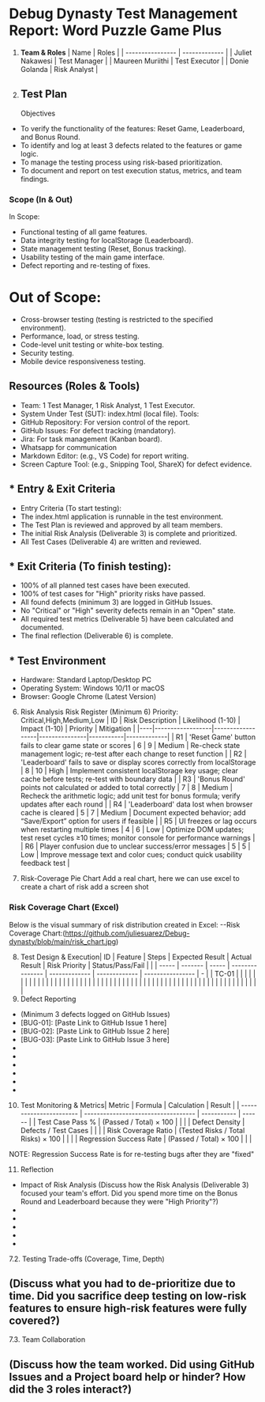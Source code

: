 # **Debug Dynasty Test Management Report: Word Puzzle Game Plus**

1. **Team & Roles**
   | Name             | Roles         |
   | ---------------- | ------------- |
   | Juliet Nakawesi  | Test Manager  |
   | Maureen Muriithi | Test Executor |
   | Donie Golanda    | Risk Analyst  |
2. ## **Test Plan**
   Objectives

- To verify the functionality of the features: Reset Game, Leaderboard, and Bonus Round.
- To identify and log at least 3 defects related to the features or game logic.
- To manage the testing process using risk-based prioritization.
- To document and report on test execution status, metrics, and team findings.

### Scope (In & Out)
In Scope:

- Functional testing of all game features.
- Data integrity testing for localStorage (Leaderboard).
- State management testing (Reset, Bonus tracking).
- Usability testing of the main game interface.
- Defect reporting and re-testing of fixes.

# Out of Scope:

- Cross-browser testing (testing is restricted to the specified environment).
- Performance, load, or stress testing.
- Code-level unit testing or white-box testing.
- Security testing.
- Mobile device responsiveness testing.

## Resources (Roles & Tools)

- Team: 1 Test Manager, 1 Risk Analyst, 1 Test Executor.
- System Under Test (SUT): index.html (local file).
Tools:
- GitHub Repository: For version control of the report.
- GitHub Issues: For defect tracking (mandatory).
- Jira: For task management (Kanban board).
- Whatsapp for communication
- Markdown Editor: (e.g., VS Code) for report writing.
- Screen Capture Tool: (e.g., Snipping Tool, ShareX) for defect evidence.

## * Entry & Exit Criteria

- Entry Criteria (To start testing):
- The index.html application is runnable in the test environment.
- The Test Plan is reviewed and approved by all team members.
- The initial Risk Analysis (Deliverable 3) is complete and prioritized.
- All Test Cases (Deliverable 4) are written and reviewed.

## * Exit Criteria (To finish testing):

- 100% of all planned test cases have been executed.
- 100% of test cases for "High" priority risks have passed.
- All found defects (minimum 3) are logged in GitHub Issues.
- No "Critical" or "High" severity defects remain in an "Open" state.
- All required test metrics (Deliverable 5) have been calculated and documented.
- The final reflection (Deliverable 6) is complete.

## * Test Environment

- Hardware: Standard Laptop/Desktop PC
- Operating System: Windows 10/11 or macOS
- Browser: Google Chrome (Latest Version)

6. Risk Analysis
   Risk Register (Minimum 6)
   Priority: Critical,High,Medium,Low
| ID | Risk Description | Likelihood (1-10) | Impact (1-10) | Priority | Mitigation |
|----|------------------|------------------|---------------|-----------|-------------|
| R1 | 'Reset Game' button fails to clear game state or scores | 6 | 9 | Medium | Re-check state management logic; re-test after each change to reset function |
| R2 | 'Leaderboard' fails to save or display scores correctly from localStorage | 8 | 10 | High | Implement consistent localStorage key usage; clear cache before tests; re-test with boundary data |
| R3 | 'Bonus Round' points not calculated or added to total correctly | 7 | 8 | Medium | Recheck the arithmetic logic; add unit test for bonus formula; verify updates after each round |
| R4 | 'Leaderboard' data lost when browser cache is cleared | 5 | 7 | Medium | Document expected behavior; add “Save/Export” option for users if feasible |
| R5 | UI freezes or lag occurs when restarting multiple times | 4 | 6 | Low | Optimize DOM updates; test reset cycles ≥10 times; monitor console for performance warnings |
| R6 | Player confusion due to unclear success/error messages | 5 | 5 | Low | Improve message text and color cues; conduct quick usability feedback test |


7. Risk-Coverage Pie Chart
   Add a real chart, here we can use excel to create a chart of risk
   add a screen shot
###  Risk Coverage Chart (Excel)
Below is the visual summary of risk distribution created in Excel:
--Risk Coverage Chart:(https://github.com/juliesuarez/Debug-dynasty/blob/main/risk_chart.jpg)

8. Test Design & Execution| ID    | Feature | Steps | Expected Result | Actual Result | Risk Priority | Status/Pass/Fail |  |
   | ----- | ------- | ----- | --------------- | ------------- | ------------- | ---------------- | - |
   | TC-01 |         |       |                 |               |               |                  |  |
   |       |         |       |                 |               |               |                  |  |
   |       |         |       |                 |               |               |                  |  |
   |       |         |       |                 |               |               |                  |  |
   |       |         |       |                 |               |               |                  |  |
   |       |         |       |                 |               |               |                  |  |
   |       |         |       |                 |               |               |                  |  |
9. Defect Reporting

- (Minimum 3 defects logged on GitHub Issues)
- [BUG-01]: [Paste Link to GitHub Issue 1 here]
- [BUG-02]: [Paste Link to GitHub Issue 2 here]
- [BUG-03]: [Paste Link to GitHub Issue 3 here]
- 
- 
- 
- 
- 
- 

10. Test Monitoring & Metrics| Metric                  | Formula                             | Calculation | Result |
    | ----------------------- | ----------------------------------- | ----------- | ------ |
    | Test Case Pass %        | (Passed / Total) × 100             |             |        |
    | Defect Density          | Defects / Test Cases                |             |        |
    | Risk Coverage Ratio     | (Tested Risks / Total Risks) × 100 |             |        |
    | Regression Success Rate | (Passed / Total) × 100             |             |        |

NOTE:  Regression Success Rate is for re-testing bugs after they are "fixed"

11. Reflection

- Impact of Risk Analysis
  (Discuss how the Risk Analysis (Deliverable 3) focused your team's effort. Did you spend more time on the Bonus Round and Leaderboard because they were "High Priority"?)
- 
- 
- 
- 
- 

7.2. Testing Trade-offs (Coverage, Time, Depth)

(Discuss what you had to de-prioritize due to time. Did you sacrifice deep testing on low-risk features to ensure high-risk features were fully covered?)
---------------------------------------------------------------------------------------------------------------------------------------------------------

7.3. Team Collaboration

(Discuss how the team worked. Did using GitHub Issues and a Project board help or hinder? How did the 3 roles interact?)
------------------------------------------------------------------------------------------------------------------------
